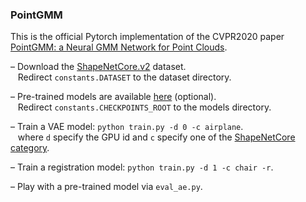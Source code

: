 ### PointGMM

This is the official Pytorch implementation of the CVPR2020 paper [PointGMM: a Neural GMM Network for Point Clouds](https://arxiv.org/pdf/2003.13326.pdf).

– Download the [ShapeNetCore.v2](https://www.shapenet.org/) dataset. <br>
&nbsp;&nbsp;  Redirect ```constants.DATASET``` to the dataset directory.

– Pre-trained models are available [here](https://drive.google.com/drive/folders/1NZT8uJYcck_CaB8v2h6HO9E9XlF3gXhT?usp=sharing) (optional). <br>
&nbsp;&nbsp;  Redirect ```constants.CHECKPOINTS_ROOT``` to the models directory.

– Train a VAE model: ```python train.py -d 0 -c airplane```. <br>
&nbsp;&nbsp; where ```d``` specify the GPU id and ```c``` specify one of the [ShapeNetCore category](process_data/categories.txt).

– Train a registration model: ```python train.py -d 1 -c chair -r```. <br>

– Play with a pre-trained  model via ```eval_ae.py```.

